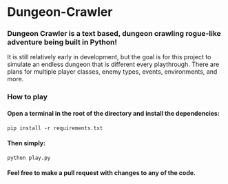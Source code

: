 # Dungeon-Crawler
### Dungeon Crawler is a text based, dungeon crawling rogue-like adventure being built in Python!

It is still relatively early in development, but the goal is for this project to simulate an endless dungeon that is different every playthrough. 
There are plans for multiple player classes, enemy types, events, environments, and more.

### How to play

#### Open a terminal in the root of the directory and install the dependencies:
`
pip install -r requirements.txt
`
#### Then simply:
`
python play.py
`
#### Feel free to make a pull request with changes to any of the code.
